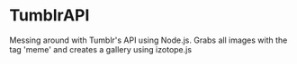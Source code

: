 TumblrAPI
=========

Messing around with Tumblr's API using Node.js. Grabs all images with the tag 'meme' and creates a gallery using izotope.js